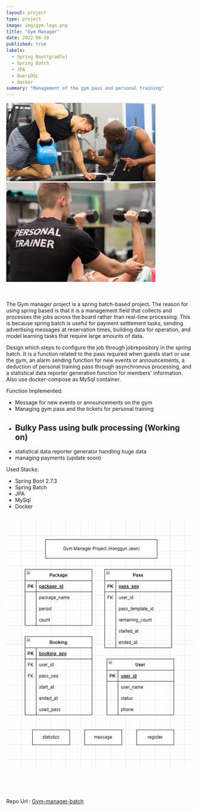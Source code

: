 ```yaml
---
layout: project
type: project
image: img/gym-logo.png
title: "Gym Manager"
date: 2022-06-10
published: true
labels:
  - Spring Boot(gradle)
  - Spring Batch
  - JPA
  - QueryDSL
  - docker
summary: "Management of the gym pass and personal training"
---
```


<div class="text-center p-4">
  <img width="400px" src="../img/gym-manager1.jpg" >
  <img width="400px" src="../img/gym-manager2.jpg" >
</div>
<br><br>

The Gym manager project is a spring batch-based project. The reason for using spring based is that it is a management field that collects and processes the jobs across the board rather than real-time processing. This is because spring batch is useful for payment settlement tasks, sending advertising messages at reservation times, building data for operation, and model learning tasks that require large amounts of data.
<br>

Design which steps to configure the job through jobrepository in the spring batch. It is a function related to the pass required when guests start or use the gym, an alarm sending function for new events or announcements, a deduction of personal training pass through asynchronous processing, and a statistical data reporter generation function for members' information. Also use docker-compose as MySql container.
<br>

Function Implemented:
  - Message for new events or announcements on the gym
  - Managing gym pass and the tickets for personal training
  - ## Bulky Pass using bulk processing (Working on) ##
  - statistical data reporter generator handling huge data
  - managing payments (update soon)


Used Stacks:
- Spring Boot 2.7.3
- Spring Batch
- JPA
- MySql
- Docker
<br><br>

<div class="text-center p-4">
  <img width="500px" src="../img/gym-manager-diagram.jpg" >
</div>

<br><br><br>

Repo Url : [Gym-manager-batch](https://github.com/gitCarrot/gym-manager)
